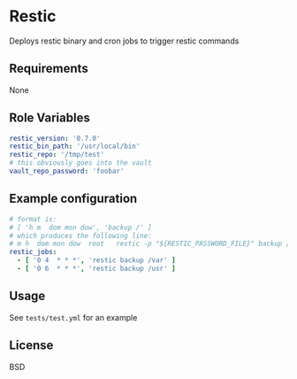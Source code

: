 Restic
=======

Deploys restic binary and cron jobs to trigger restic commands

Requirements
------------

None

Role Variables
--------------

```yaml
restic_version: '0.7.0'
restic_bin_path: '/usr/local/bin'
restic_repo: '/tmp/test'
# this obviously goes into the vault
vault_repo_password: 'foobar'
```

Example configuration
---------------------

```yaml
# format is:
# [ 'h m  dom mon dow', 'backup /' ]
# which produces the following line:
# m h  dom mon dow  root   restic -p "${RESTIC_PASSWORD_FILE}" backup /
restic_jobs:
  - [ '0 4  * * *', 'restic backup /var' ]
  - [ '0 6  * * *', 'restic backup /usr' ]
```

Usage
-----

See `tests/test.yml` for an example

License
-------

BSD
